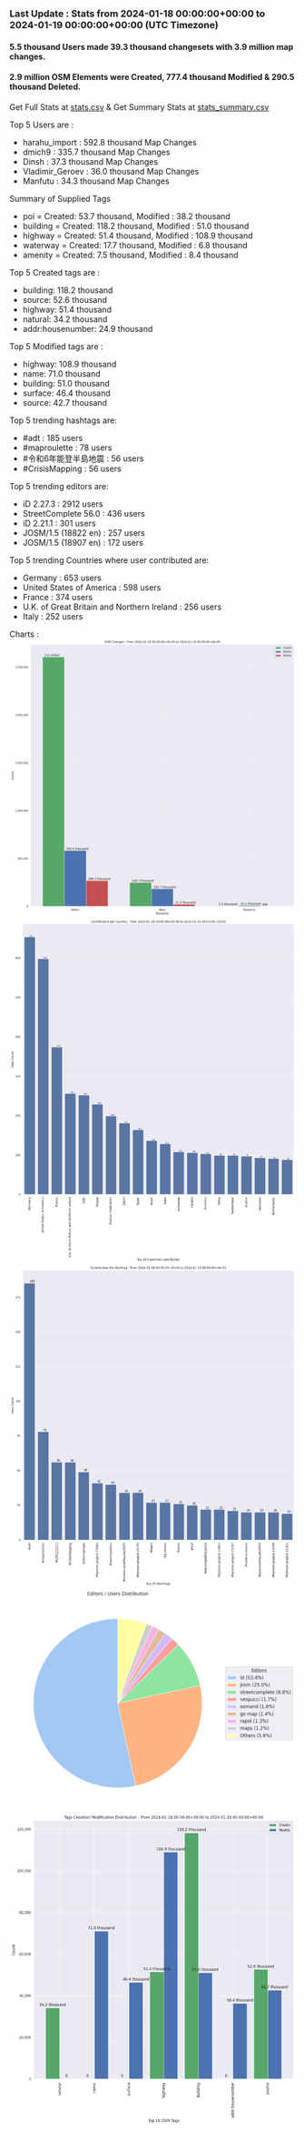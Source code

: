 ### Last Update : Stats from 2024-01-18 00:00:00+00:00 to 2024-01-19 00:00:00+00:00 (UTC Timezone)

#### 5.5 thousand Users made 39.3 thousand changesets with 3.9 million map changes.
#### 2.9 million OSM Elements were Created, 777.4 thousand Modified & 290.5 thousand Deleted.
Get Full Stats at [stats.csv](/stats/Global/Daily/stats.csv)
 & Get Summary Stats at [stats_summary.csv](/stats/Global/Daily/stats_summary.csv)

Top 5 Users are : 
- harahu_import : 592.8 thousand Map Changes
- dmich9 : 335.7 thousand Map Changes
- Dinsh : 37.3 thousand Map Changes
- Vladimir_Geroev : 36.0 thousand Map Changes
- Manfutu : 34.3 thousand Map Changes

Summary of Supplied Tags
- poi = Created: 53.7 thousand, Modified : 38.2 thousand
- building = Created: 118.2 thousand, Modified : 51.0 thousand
- highway = Created: 51.4 thousand, Modified : 108.9 thousand
- waterway = Created: 17.7 thousand, Modified : 6.8 thousand
- amenity = Created: 7.5 thousand, Modified : 8.4 thousand


Top 5 Created tags are :
- building: 118.2 thousand
- source: 52.6 thousand
- highway: 51.4 thousand
- natural: 34.2 thousand
- addr:housenumber: 24.9 thousand


Top 5 Modified tags are :
- highway: 108.9 thousand
- name: 71.0 thousand
- building: 51.0 thousand
- surface: 46.4 thousand
- source: 42.7 thousand


Top 5 trending hashtags are:
- #adt : 185 users
- #maproulette : 78 users
- #令和6年能登半島地震 : 56 users
- #CrisisMapping : 56 users


Top 5 trending editors are:
- iD 2.27.3 : 2912 users
- StreetComplete 56.0 : 436 users
- iD 2.21.1 : 301 users
- JOSM/1.5 (18822 en) : 257 users
- JOSM/1.5 (18907 en) : 172 users


Top 5 trending Countries where user contributed are:
- Germany : 653 users
- United States of America : 598 users
- France : 374 users
- U.K. of Great Britain and Northern Ireland : 256 users
- Italy : 252 users


 Charts : 
![Alt text](./stats_osm_changes.png) 
![Alt text](./stats_users_per_country.png) 
![Alt text](./stats_users_per_hashtag.png) 
![Alt text](./stats_editors_pie_chart.png) 
![Alt text](./stats_tags.png) 
